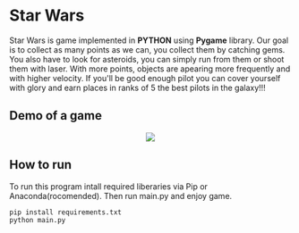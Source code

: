 # Star Wars

Star Wars is game implemented in **PYTHON** using **Pygame** library. 
Our goal is to collect as many points as we can, you collect them by catching gems. You also have to look for asteroids, you can simply run from them or shoot them with laser. With more points, objects are apearing more frequently and with higher velocity. 
If you'll be good enough pilot you can cover yourself with glory and earn places in ranks of 5 the best pilots in the galaxy!!!
 
 ## Demo of a game
 <p align="center"><img src="assets/assets_readme/demo2.gif"\></p>

## How to run 
To run this program intall required liberaries via Pip or Anaconda(rocomended).
Then run main.py and enjoy game.

```bash
pip install requirements.txt
python main.py

